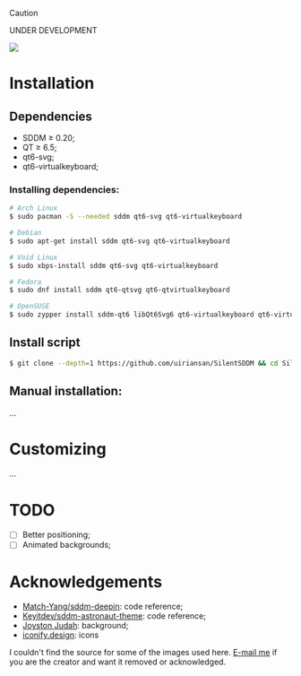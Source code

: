> [!CAUTION]
> UNDER DEVELOPMENT

<img src="https://github.com/uiriansan/SilentSDDM/blob/main/previews/LoginCenter.png" />

# Installation

## Dependencies

- SDDM ≥ 0.20;
- QT ≥ 6.5;
- qt6-svg;
- qt6-virtualkeyboard;

### Installing dependencies:

```bash
# Arch Linux
$ sudo pacman -S --needed sddm qt6-svg qt6-virtualkeyboard

# Debian
$ sudo apt-get install sddm qt6-svg qt6-virtualkeyboard

# Void Linux
$ sudo xbps-install sddm qt6-svg qt6-virtualkeyboard

# Fedora
$ sudo dnf install sddm qt6-qtsvg qt6-qtvirtualkeyboard

# OpenSUSE
$ sudo zypper install sddm-qt6 libQt6Svg6 qt6-virtualkeyboard qt6-virtualkeyboard-imports
```

## Install script

```bash
$ git clone --depth=1 https://github.com/uiriansan/SilentSDDM && cd SilentSDDM && ./install.sh | bash
```

## Manual installation:

...

# Customizing

...

# TODO

- [ ] Better positioning;
- [ ] Animated backgrounds;

# Acknowledgements

- [Match-Yang/sddm-deepin](https://github.com/Match-Yang/sddm-deepin): code reference;
- [Keyitdev/sddm-astronaut-theme](https://github.com/Keyitdev/sddm-astronaut-theme): code reference;
- [Joyston Judah](https://www.pexels.com/photo/white-and-black-mountain-wallpaper-933054/): background;
- [iconify.design](https://iconify.design/): icons

I couldn't find the source for some of the images used here. [E-mail me](mailto:uiriansan@gmail.com?subject=Background%20image%20in%20SilentSDDM) if you are the creator and want it removed or acknowledged.
